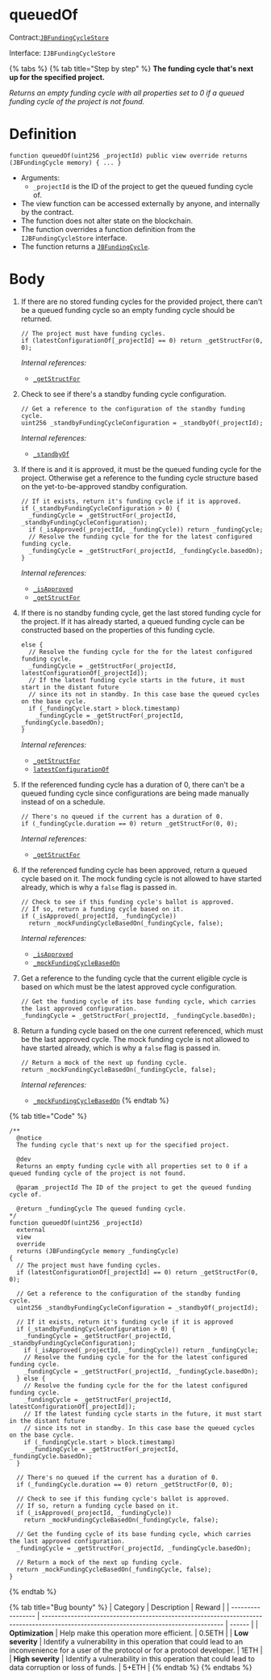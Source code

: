 # queuedOf

Contract:[`JBFundingCycleStore`](../)​‌

Interface: `IJBFundingCycleStore`

{% tabs %}
{% tab title="Step by step" %}
**The funding cycle that's next up for the specified project.**

_Returns an empty funding cycle with all properties set to 0 if a queued funding cycle of the project is not found._

# Definition

```solidity
function queuedOf(uint256 _projectId) public view override returns (JBFundingCycle memory) { ... }
```

* Arguments:
  * `_projectId` is the ID of the project to get the queued funding cycle of.
* The view function can be accessed externally by anyone, and internally by the contract.
* The function does not alter state on the blockchain.
* The function overrides a function definition from the `IJBFundingCycleStore` interface.
* The function returns a [`JBFundingCycle`](../../../data-structures/jbfundingcycle.md).

# Body

1.  If there are no stored funding cycles for the provided project, there can't be a queued funding cycle so an empty funding cycle should be returned.

    ```solidity
    // The project must have funding cycles.
    if (latestConfigurationOf[_projectId] == 0) return _getStructFor(0, 0);
    ```

    _Internal references:_

    * [`_getStructFor`](\_getstructfor.md)
2.  Check to see if there's a standby funding cycle configuration.

    ```solidity
    // Get a reference to the configuration of the standby funding cycle.
    uint256 _standbyFundingCycleConfiguration = _standbyOf(_projectId);
    ```

    _Internal references:_

    * [`_standbyOf`](\_getstructfor.md)
3.  If there is and it is approved, it must be the queued funding cycle for the project. Otherwise get a reference to the funding cycle structure based on the yet-to-be-approved standby configuration.

    ```solidity
    // If it exists, return it's funding cycle if it is approved.
    if (_standbyFundingCycleConfiguration > 0) {
      _fundingCycle = _getStructFor(_projectId, _standbyFundingCycleConfiguration);
      if (_isApproved(_projectId, _fundingCycle)) return _fundingCycle;
      // Resolve the funding cycle for the for the latest configured funding cycle.
      _fundingCycle = _getStructFor(_projectId, _fundingCycle.basedOn);
    }
    ```

    _Internal references:_

    * [`_isApproved`](\_isapproved.md)
    * [`_getStructFor`](\_getstructfor.md)
4.  If there is no standby funding cycle, get the last stored funding cycle for the project. If it has already started, a queued funding cycle can be constructed based on the properties of this funding cycle.

    ```solidity
    else {
      // Resolve the funding cycle for the for the latest configured funding cycle.
      _fundingCycle = _getStructFor(_projectId, latestConfigurationOf[_projectId]);
      // If the latest funding cycle starts in the future, it must start in the distant future
      // since its not in standby. In this case base the queued cycles on the base cycle.
      if (_fundingCycle.start > block.timestamp)
        _fundingCycle = _getStructFor(_projectId, _fundingCycle.basedOn);
    }
    ```

    _Internal references:_

    * [`_getStructFor`](\_getstructfor.md)
    * [`latestConfigurationOf`](../properties/latestconfigurationof.md)
5.  If the referenced funding cycle has a duration of 0, there can't be a queued funding cycle since configurations are being made manually instead of on a schedule.

    ```solidity
    // There's no queued if the current has a duration of 0.
    if (_fundingCycle.duration == 0) return _getStructFor(0, 0);
    ```

    _Internal references:_

    * [`_getStructFor`](\_getstructfor.md)
6.  If the referenced funding cycle has been approved, return a queued cycle based on it. The mock funding cycle is not allowed to have started already, which is why a `false` flag is passed in.

    ```solidity
    // Check to see if this funding cycle's ballot is approved.
    // If so, return a funding cycle based on it.
    if (_isApproved(_projectId, _fundingCycle))
      return _mockFundingCycleBasedOn(_fundingCycle, false);
    ```

    _Internal references:_

    * [`_isApproved`](\_getstructfor.md)
    * [`_mockFundingCycleBasedOn`](\_mockfundingcyclebasedon.md)
7.  Get a reference to the funding cycle that the current eligible cycle is based on which must be the latest approved cycle configuration.

    ```solidity
    // Get the funding cycle of its base funding cycle, which carries the last approved configuration.
    _fundingCycle = _getStructFor(_projectId, _fundingCycle.basedOn);
    ```
8. Return a funding cycle based on the one current referenced, which must be the last approved cycle. The mock funding cycle is not allowed to have started already, which is why a `false` flag is passed in.

    ```solidity
    // Return a mock of the next up funding cycle.
    return _mockFundingCycleBasedOn(_fundingCycle, false);
    ```

    _Internal references:_

    * [`_mockFundingCycleBasedOn`](\_mockfundingcyclebasedon.md)
{% endtab %}

{% tab title="Code" %}
```solidity
/**
  @notice 
  The funding cycle that's next up for the specified project.

  @dev
  Returns an empty funding cycle with all properties set to 0 if a queued funding cycle of the project is not found.

  @param _projectId The ID of the project to get the queued funding cycle of.

  @return _fundingCycle The queued funding cycle.
*/
function queuedOf(uint256 _projectId)
  external
  view
  override
  returns (JBFundingCycle memory _fundingCycle)
{
  // The project must have funding cycles.
  if (latestConfigurationOf[_projectId] == 0) return _getStructFor(0, 0);

  // Get a reference to the configuration of the standby funding cycle.
  uint256 _standbyFundingCycleConfiguration = _standbyOf(_projectId);

  // If it exists, return it's funding cycle if it is approved
  if (_standbyFundingCycleConfiguration > 0) {
    _fundingCycle = _getStructFor(_projectId, _standbyFundingCycleConfiguration);
    if (_isApproved(_projectId, _fundingCycle)) return _fundingCycle;
    // Resolve the funding cycle for the for the latest configured funding cycle.
    _fundingCycle = _getStructFor(_projectId, _fundingCycle.basedOn);
  } else {
    // Resolve the funding cycle for the for the latest configured funding cycle.
    _fundingCycle = _getStructFor(_projectId, latestConfigurationOf[_projectId]);
    // If the latest funding cycle starts in the future, it must start in the distant future
    // since its not in standby. In this case base the queued cycles on the base cycle.
    if (_fundingCycle.start > block.timestamp)
      _fundingCycle = _getStructFor(_projectId, _fundingCycle.basedOn);
  }

  // There's no queued if the current has a duration of 0.
  if (_fundingCycle.duration == 0) return _getStructFor(0, 0);

  // Check to see if this funding cycle's ballot is approved.
  // If so, return a funding cycle based on it.
  if (_isApproved(_projectId, _fundingCycle))
    return _mockFundingCycleBasedOn(_fundingCycle, false);

  // Get the funding cycle of its base funding cycle, which carries the last approved configuration.
  _fundingCycle = _getStructFor(_projectId, _fundingCycle.basedOn);

  // Return a mock of the next up funding cycle.
  return _mockFundingCycleBasedOn(_fundingCycle, false);
}
```
{% endtab %}

{% tab title="Bug bounty" %}
| Category          | Description                                                                                                                            | Reward |
| ----------------- | -------------------------------------------------------------------------------------------------------------------------------------- | ------ |
| **Optimization**  | Help make this operation more efficient.                                                                                               | 0.5ETH |
| **Low severity**  | Identify a vulnerability in this operation that could lead to an inconvenience for a user of the protocol or for a protocol developer. | 1ETH   |
| **High severity** | Identify a vulnerability in this operation that could lead to data corruption or loss of funds.                                        | 5+ETH  |
{% endtab %}
{% endtabs %}
